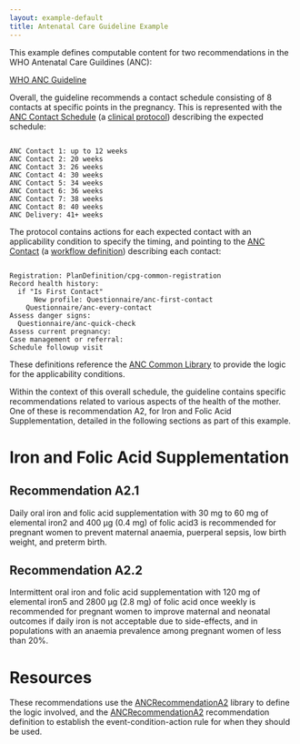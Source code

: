 ```yaml
---
layout: example-default
title: Antenatal Care Guideline Example
---
```


This example defines computable content for two recommendations in the WHO Antenatal Care Guildines (ANC):

[WHO ANC Guideline](https://www.who.int/reproductivehealth/publications/maternal_perinatal_health/anc-positive-pregnancy-experience/en/)

Overall, the guideline recommends a contact schedule consisting of 8 contacts at specific points in the pregnancy. This is represented with the [ANC Contact Schedule](../../PlanDefinition-anc-contact-schedule.html) (a [clinical protocol](../../StructureDefinition-cpg-protocoldefinition.html)) describing the expected schedule:

<pre><code>
ANC Contact 1: up to 12 weeks
ANC Contact 2: 20 weeks
ANC Contact 3: 26 weeks
ANC Contact 4: 30 weeks
ANC Contact 5: 34 weeks
ANC Contact 6: 36 weeks
ANC Contact 7: 38 weeks
ANC Contact 8: 40 weeks
ANC Delivery: 41+ weeks
</code></pre>

The protocol contains actions for each expected contact with an applicability condition to specify the timing, and pointing to the [ANC Contact](../../PlanDefinition-anc-contact.html) (a [workflow definition](../../StructureDefinition-cpg-workflowdefinition.html)) describing each contact:

<pre><code>
Registration: PlanDefinition/cpg-common-registration
Record health history:
  if "Is First Contact"
	  New profile: Questionnaire/anc-first-contact
	Questionnaire/anc-every-contact
Assess danger signs:
  Questionnaire/anc-quick-check
Assess current pregnancy:
Case management or referral:
Schedule followup visit
</code></pre>

These definitions reference the [ANC Common Library](../../Library-anc-common.html) to provide the logic for the applicability conditions.

Within the context of this overall schedule, the guideline contains specific recommendations related to various aspects of the health of the mother. One of these is recommendation A2, for Iron and Folic Acid Supplementation, detailed in the following sections as part of this example.

# Iron and Folic Acid Supplementation

## Recommendation A2.1

Daily oral iron and folic acid supplementation with 30 mg
to 60 mg of elemental iron2 and 400 μg (0.4 mg) of folic acid3 is
recommended for pregnant women to prevent maternal anaemia,
puerperal sepsis, low birth weight, and preterm birth.

## Recommendation A2.2

Intermittent oral iron and folic acid supplementation with 120 mg
of elemental iron5 and 2800 μg (2.8 mg) of folic acid once weekly is
recommended for pregnant women to improve maternal and neonatal
outcomes if daily iron is not acceptable due to side-effects, and in
populations with an anaemia prevalence among pregnant women of
less than 20%.

# Resources

These recommendations use the [ANCRecommendationA2](../../Library-anc-recommendation-a2.html) library to define the logic involved, and the [ANCRecommendationA2](../../PlanDefinition-anc-recommendation-a2.html) recommendation definition to establish the event-condition-action rule for when they should be used.
